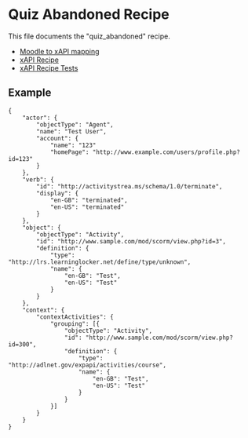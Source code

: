 # Quiz Abandoned Recipe
This file documents the "quiz_abandoned" recipe.

- [Moodle to xAPI mapping](../../classes/xapi/service.php#L13)
- [xAPI Recipe](../../classes/xapi/recipes/quiz_abandoned.php)
- [xAPI Recipe Tests](../../Tests/Xapi/Recipes/QuizAbandonedTest.php)

## Example
```
{
    "actor": {
        "objectType": "Agent",
        "name": "Test User",
        "account": {
            "name": "123"
            "homePage": "http://www.example.com/users/profile.php?id=123"
        }
    },
    "verb": {
        "id": "http://activitystrea.ms/schema/1.0/terminate",
        "display": {
            "en-GB": "terminated",
            "en-US": "terminated"
        }
    },
    "object": {
        "objectType": "Activity",
        "id": "http://www.sample.com/mod/scorm/view.php?id=3",
        "definition": {
            "type": "http://lrs.learninglocker.net/define/type/unknown",
            "name": {
                "en-GB": "Test",
                "en-US": "Test"
            }
        }
    },
    "context": {
        "contextActivities": {
            "grouping": [{
                "objectType": "Activity",
                "id": "http://www.sample.com/mod/scorm/view.php?id=300",
                "definition": {
                    "type": "http://adlnet.gov/expapi/activities/course",
                    "name": {
                        "en-GB": "Test",
                        "en-US": "Test"
                    }
                }
            }]
        }
    }
}
```
